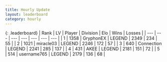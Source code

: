```yaml
---
title: Hourly Update
layout: leaderboard
category: hourly
---
```


{: .leaderboard}
| Rank | LV | Player | Division | Elo | Wins | Losses |
| --- | --- | --- | --- | --- | --- | --- |
| <span data-change="0">1</span> | 1358 | <span title="ID: 315148">GryphonEX</span> | LEGEND | <span data-change="0">2349</span> | <span data-change="0">234</span> | <span data-change="0">55</span> |
| <span data-change="0">2</span> | 1021 | <span title="ID: 416373">miracle03</span> | LEGEND | <span data-change="0">2246</span> | <span data-change="0">172</span> | <span data-change="0">57</span> |
| <span data-change="0">3</span> | 640 | <span title="ID: 539711">Connection</span> | LEGEND | <span data-change="0">2241</span> | <span data-change="0">285</span> | <span data-change="0">137</span> |
| <span data-change="0">4</span> | 431 | <span title="ID: 455100">AKEE</span> | LEGEND | <span data-change="0">2181</span> | <span data-change="0">151</span> | <span data-change="0">72</span> |
| <span data-change="0">5</span> | 514 | <span title="ID: 188640">username765</span> | LEGEND | <span data-change="0">2179</span> | <span data-change="0">136</span> | <span data-change="0">68</span> |